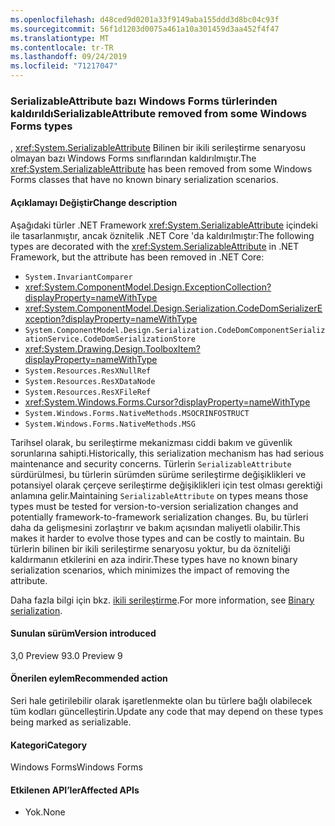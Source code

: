 ```yaml
---
ms.openlocfilehash: d48ced9d0201a33f9149aba155ddd3d8bc04c93f
ms.sourcegitcommit: 56f1d1203d0075a461a10a301459d3aa452f4f47
ms.translationtype: MT
ms.contentlocale: tr-TR
ms.lasthandoff: 09/24/2019
ms.locfileid: "71217047"
---
```

### <a name="serializableattribute-removed-from-some-windows-forms-types"></a><span data-ttu-id="f6869-101">SerializableAttribute bazı Windows Forms türlerinden kaldırıldı</span><span class="sxs-lookup"><span data-stu-id="f6869-101">SerializableAttribute removed from some Windows Forms types</span></span>

<span data-ttu-id="f6869-102">, <xref:System.SerializableAttribute> Bilinen bir ikili serileştirme senaryosu olmayan bazı Windows Forms sınıflarından kaldırılmıştır.</span><span class="sxs-lookup"><span data-stu-id="f6869-102">The <xref:System.SerializableAttribute> has been removed from some Windows Forms classes that have no known binary serialization scenarios.</span></span>

#### <a name="change-description"></a><span data-ttu-id="f6869-103">Açıklamayı Değiştir</span><span class="sxs-lookup"><span data-stu-id="f6869-103">Change description</span></span>

<span data-ttu-id="f6869-104">Aşağıdaki türler .NET Framework <xref:System.SerializableAttribute> içindeki ile tasarlanmıştır, ancak öznitelik .NET Core 'da kaldırılmıştır:</span><span class="sxs-lookup"><span data-stu-id="f6869-104">The following types are decorated with the <xref:System.SerializableAttribute> in .NET Framework, but the attribute has been removed in .NET Core:</span></span>

- `System.InvariantComparer`
- <xref:System.ComponentModel.Design.ExceptionCollection?displayProperty=nameWithType>
- <xref:System.ComponentModel.Design.Serialization.CodeDomSerializerException?displayProperty=nameWithType>
- `System.ComponentModel.Design.Serialization.CodeDomComponentSerializationService.CodeDomSerializationStore`
- <xref:System.Drawing.Design.ToolboxItem?displayProperty=nameWithType>
- `System.Resources.ResXNullRef`
- `System.Resources.ResXDataNode`
- `System.Resources.ResXFileRef`
- <xref:System.Windows.Forms.Cursor?displayProperty=nameWithType>
- `System.Windows.Forms.NativeMethods.MSOCRINFOSTRUCT`
- `System.Windows.Forms.NativeMethods.MSG`

<span data-ttu-id="f6869-105">Tarihsel olarak, bu serileştirme mekanizması ciddi bakım ve güvenlik sorunlarına sahipti.</span><span class="sxs-lookup"><span data-stu-id="f6869-105">Historically, this serialization mechanism has had serious maintenance and security concerns.</span></span> <span data-ttu-id="f6869-106">Türlerin `SerializableAttribute` sürdürülmesi, bu türlerin sürümden sürüme serileştirme değişiklikleri ve potansiyel olarak çerçeve serileştirme değişiklikleri için test olması gerektiği anlamına gelir.</span><span class="sxs-lookup"><span data-stu-id="f6869-106">Maintaining `SerializableAttribute` on types means those types must be tested for version-to-version serialization changes and potentially framework-to-framework serialization changes.</span></span> <span data-ttu-id="f6869-107">Bu, bu türleri daha da gelişmesini zorlaştırır ve bakım açısından maliyetli olabilir.</span><span class="sxs-lookup"><span data-stu-id="f6869-107">This makes it harder to evolve those types and can be costly to maintain.</span></span> <span data-ttu-id="f6869-108">Bu türlerin bilinen bir ikili serileştirme senaryosu yoktur, bu da özniteliği kaldırmanın etkilerini en aza indirir.</span><span class="sxs-lookup"><span data-stu-id="f6869-108">These types have no known binary serialization scenarios, which minimizes the impact of removing the attribute.</span></span>

<span data-ttu-id="f6869-109">Daha fazla bilgi için bkz. [ikili serileştirme](~/docs/standard/serialization/binary-serialization.md).</span><span class="sxs-lookup"><span data-stu-id="f6869-109">For more information, see [Binary serialization](~/docs/standard/serialization/binary-serialization.md).</span></span>

#### <a name="version-introduced"></a><span data-ttu-id="f6869-110">Sunulan sürüm</span><span class="sxs-lookup"><span data-stu-id="f6869-110">Version introduced</span></span>

<span data-ttu-id="f6869-111">3,0 Preview 9</span><span class="sxs-lookup"><span data-stu-id="f6869-111">3.0 Preview 9</span></span>

#### <a name="recommended-action"></a><span data-ttu-id="f6869-112">Önerilen eylem</span><span class="sxs-lookup"><span data-stu-id="f6869-112">Recommended action</span></span>

<span data-ttu-id="f6869-113">Seri hale getirilebilir olarak işaretlenmekte olan bu türlere bağlı olabilecek tüm kodları güncelleştirin.</span><span class="sxs-lookup"><span data-stu-id="f6869-113">Update any code that may depend on these types being marked as serializable.</span></span>

#### <a name="category"></a><span data-ttu-id="f6869-114">Kategori</span><span class="sxs-lookup"><span data-stu-id="f6869-114">Category</span></span>

<span data-ttu-id="f6869-115">Windows Forms</span><span class="sxs-lookup"><span data-stu-id="f6869-115">Windows Forms</span></span>

#### <a name="affected-apis"></a><span data-ttu-id="f6869-116">Etkilenen API’ler</span><span class="sxs-lookup"><span data-stu-id="f6869-116">Affected APIs</span></span>

- <span data-ttu-id="f6869-117">Yok.</span><span class="sxs-lookup"><span data-stu-id="f6869-117">None</span></span>

<!--

### Affected APIs

- Not detectable via API analysis

-->
